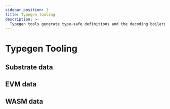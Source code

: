 ```yaml
---
sidebar_position: 3
title: Typegen tooling
description: >-
  Typegen tools generate type-safe definitions and the decoding boilerplate for Substrate, EVM and WASM data types
---
```


# Typegen Tooling

## Substrate data 

## EVM data 


## WASM data

